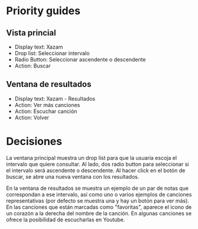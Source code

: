 # Priority guides

## Vista princial

  * Display text: Xazam
  * Drop list: Seleccionar intervalo
  * Radio Button: Seleccionar ascendente o descendente
  * Action: Buscar

## Ventana de resultados

  * Display text: Xazam - Resultados
  * Action: Ver más canciones
  * Action: Escuchar canción
  * Action: Volver


# Decisiones

La ventana principal muestra un drop list para que la usuaria escoja el intervalo que quiere consultar. Al lado, dos radio button para seleccionar si el intervalo será ascendente o descendente. Al hacer click en el botón de buscar, se abre una nueva ventana con los resultados.

En la ventana de resultados se muestra un ejemplo de un par de notas que correspondan a ese intervalo, así como uno o varios ejemplos de canciones representativas (por defecto se muestra una y hay un botón para ver más). En las canciones que están marcadas como "favoritas", aparece el icono de un corazón a la derecha del nombre de la canción. En algunas canciones se ofrece la posibilidad de escucharlas en Youtube.
